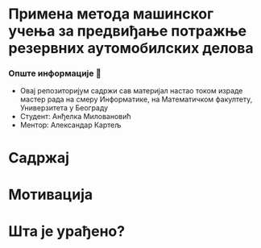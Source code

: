 # Примена метода машинског учења за предвиђање потражње резервних аутомобилских делова

### Опште информације :book:

- Овај репозиторијум садржи сав материјал настао током израде мастер рада на смеру Информатикe, на Математичком факултету, Универзитета у Београду
- Студент: Анђелка Миловановић
- Ментор: Александар Картељ

# Садржај

# Мотивација

# Шта је урађено?
